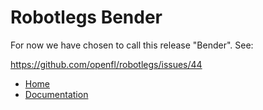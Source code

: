 # Robotlegs Bender

For now we have chosen to call this release "Bender". See:

https://github.com/openfl/robotlegs/issues/44

+ [Home](https://github.com/openfl/robotlegs)
+ [Documentation](https://github.com/openfl/robotlegs/tree/master/src/robotlegs/bender)
